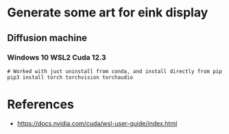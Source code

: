 
# Generate some art for eink display




## Diffusion machine

### Windows 10 WSL2 Cuda 12.3


    # Worked with just uninstall from conda, and install directly from pip
    pip3 install torch torchvision torchaudio



# References

 - https://docs.nvidia.com/cuda/wsl-user-guide/index.html
